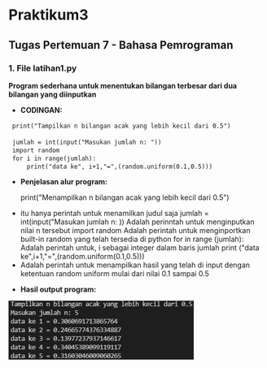 # Praktikum3
## Tugas Pertemuan 7 - Bahasa Pemrograman

### 1. File latihan1.py
**Program sederhana untuk menentukan bilangan terbesar dari dua bilangan yang diinputkan**

* **CODINGAN:**
```
 print("Tampilkan n bilangan acak yang lebih kecil dari 0.5")

 jumlah = int(input("Masukan jumlah n: "))
 import random
 for i in range(jumlah):
     print("data ke", i+1,"=",(random.uniform(0.1,0.5)))
```

* **Penjelasan alur program:**

  print("Menampilkan n bilangan acak yang lebih kecil dari 0.5") 
- itu hanya perintah untuk menamilkan judul saja
  jumlah = int(input("Masukan jumlah n: )) 
  Adalah perinntah untuk menginputkan nilai n tersebut
  import random
  Adalah perintah untuk menginportkan built-in random yang telah tersedia di python
  for in range (jumlah): 
  Adalah perintah untuk, i sebagai integer dalam baris jumlah
  print ("data ke",i+1,"=",(random.uniform(0.1,0.5))) 
-  Adalah perintah untuk menampilkan hasil yang telah di input dengan ketentuan random uniform mulai dari nilai 0.1 sampai 0.5


* **Hasil output program:**

![Gambar 2](screenshoot/ss1.png)